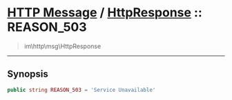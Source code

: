# [HTTP Message](http.md) / [HttpResponse](http-HttpResponse.md) :: REASON_503
 > im\http\msg\HttpResponse
____

## Synopsis
```php
public string REASON_503 = 'Service Unavailable'
```
